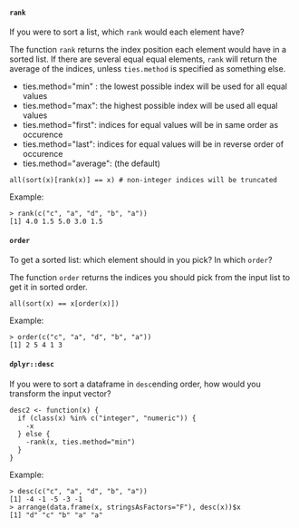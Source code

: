 #### `rank`
If you were to sort a list, which `rank` would each element have?

The function `rank` returns the index position each element would have in a sorted list. If there are several equal equal elements, `rank` will return the average of the indices, unless `ties.method` is specified as something else.

* ties.method="min" : the lowest possible index will be used for all equal values
* ties.method="max": the highest possible index will be used all equal values
* ties.method="first": indices for equal values will be in same order as occurence
* ties.method="last": indices for equal values will be in reverse order of occurence
* ties.method="average": (the default)
```
all(sort(x)[rank(x)] == x) # non-integer indices will be truncated
```
Example:
```
> rank(c("c", "a", "d", "b", "a"))
[1] 4.0 1.5 5.0 3.0 1.5
``` 

#### `order`
To get a sorted list: which element should in you pick? In which `order`? 

The function `order` returns the indices you should pick from the input list to get it in sorted order.
```
all(sort(x) == x[order(x)])
```
Example:
```
> order(c("c", "a", "d", "b", "a"))
[1] 2 5 4 1 3
```

#### `dplyr::desc`
If you were to sort a dataframe in `desc`ending order, how would you transform the input vector?
```
desc2 <- function(x) { 
  if (class(x) %in% c("integer", "numeric")) {
    -x
  } else { 
    -rank(x, ties.method="min")
  }
}
```
Example:
```
> desc(c("c", "a", "d", "b", "a"))
[1] -4 -1 -5 -3 -1
> arrange(data.frame(x, stringsAsFactors="F"), desc(x))$x
[1] "d" "c" "b" "a" "a"
```

<!--stackedit_data:
eyJoaXN0b3J5IjpbLTk0NjQ5Njk2Nyw3MjUxNTAzOTQsLTQzNz
k1Mzc2MCwxMzUyNzk2NTcxLC05MjM3NTg1NCwtMjg4Njg3MDg4
LDExOTY3Mzc2ODYsLTEyMDg5OTI4NzAsMTc0NDg5NTUzNiwtMT
Y5NzUwNjMzNSwxNTU5MzkyNjI3LC02MjgyOTE3OTUsLTEzNjA3
NTcxMzYsMTkwMTE4MzgzOV19
-->